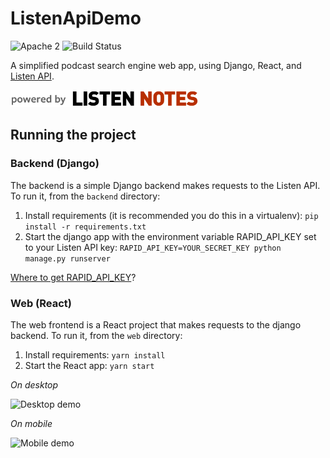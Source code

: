 # ListenApiDemo

![Apache 2](https://img.shields.io/hexpm/l/plug.svg) 
![Build Status](https://travis-ci.com/ListenNotes/ListenApiDemo.svg?branch=master)

A simplified podcast search engine web app, using Django, React, and [Listen API](https://www.listennotes.com/api/).

<a href="https://www.listennotes.com/api/"><img src="https://raw.githubusercontent.com/ListenNotes/ListenApiDemo/master/web/src/powered_by_listennotes.png" width="300" /></a>

## Running the project

### Backend (Django)

The backend is a simple Django backend makes requests to the Listen API. To run it, from the `backend` directory:

1. Install requirements (it is recommended you do this in a virtualenv): `pip install -r requirements.txt`
1. Start the django app with the environment variable RAPID_API_KEY set to your Listen API key: `RAPID_API_KEY=YOUR_SECRET_KEY python manage.py runserver`

[Where to get RAPID_API_KEY](https://rapidapi.com/listennotes/api/listennotes)?

### Web (React)

The web frontend is a React project that makes requests to the django backend. To run it, from the `web` directory:

1. Install requirements: `yarn install`
1. Start the React app: `yarn start`

*On desktop*

![Desktop demo](https://github.com/wenbinf/ListenApiDemo/blob/master/resources/desktop.png)

*On mobile*

<img src="https://github.com/wenbinf/ListenApiDemo/blob/master/resources/mobile.png" alt="Mobile demo" width="300">
